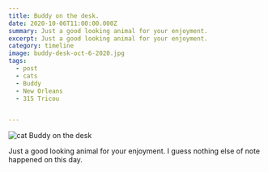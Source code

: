 ```yaml
---
title: Buddy on the desk.
date: 2020-10-06T11:00:00.000Z
summary: Just a good looking animal for your enjoyment.
excerpt: Just a good looking animal for your enjoyment.
category: timeline
image: buddy-desk-oct-6-2020.jpg
tags:
  - post 
  - cats
  - Buddy
  - New Orleans
  - 315 Tricou


---
```


![cat Buddy on the desk](/static/img/buddy/buddy-desk-oct-6-2020.jpg "cat buddy on the desk")

Just a good looking animal for your enjoyment. I guess nothing else of note happened on this day.
